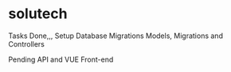 # solutech
Tasks Done,,,
Setup Database
Migrations
Models, Migrations and Controllers

Pending
API and
VUE Front-end

